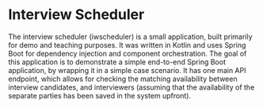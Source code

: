 # Interview Scheduler

The interview scheduler (iwscheduler) is a small application, built primarily for demo and teaching purposes. It was written in Kotlin and uses Spring Boot for dependency injection and component orchestration. The goal of this application is to demonstrate a simple end-to-end Spring Boot application, by wrapping it in a simple case scenario. It has one main API endpoint, which allows for checking the matching availability between interview candidates, and interviewers (assuming that the availability of the separate parties has been saved in the system upfront).
